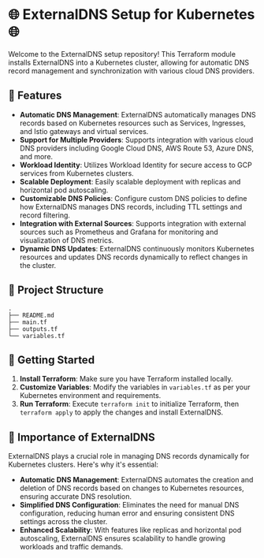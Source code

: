 # 🌐 ExternalDNS Setup for Kubernetes 🌐

Welcome to the ExternalDNS setup repository! This Terraform module installs ExternalDNS into a Kubernetes cluster, allowing for automatic DNS record management and synchronization with various cloud DNS providers.

## 🚀 Features

- **Automatic DNS Management**: ExternalDNS automatically manages DNS records based on Kubernetes resources such as Services, Ingresses, and Istio gateways and virtual services.
- **Support for Multiple Providers**: Supports integration with various cloud DNS providers including Google Cloud DNS, AWS Route 53, Azure DNS, and more.
- **Workload Identity**: Utilizes Workload Identity for secure access to GCP services from Kubernetes clusters.
- **Scalable Deployment**: Easily scalable deployment with replicas and horizontal pod autoscaling.
- **Customizable DNS Policies**: Configure custom DNS policies to define how ExternalDNS manages DNS records, including TTL settings and record filtering.
- **Integration with External Sources**: Supports integration with external sources such as Prometheus and Grafana for monitoring and visualization of DNS metrics.
- **Dynamic DNS Updates**: ExternalDNS continuously monitors Kubernetes resources and updates DNS records dynamically to reflect changes in the cluster.

## 📁 Project Structure

```
.
├── README.md
├── main.tf
├── outputs.tf
└── variables.tf

```

## 🚀 Getting Started

1. **Install Terraform**: Make sure you have Terraform installed locally.
2. **Customize Variables**: Modify the variables in `variables.tf` as per your Kubernetes environment and requirements.
3. **Run Terraform**: Execute `terraform init` to initialize Terraform, then `terraform apply` to apply the changes and install ExternalDNS.

## 🌟 Importance of ExternalDNS

ExternalDNS plays a crucial role in managing DNS records dynamically for Kubernetes clusters. Here's why it's essential:

- **Automatic DNS Management**: ExternalDNS automates the creation and deletion of DNS records based on changes to Kubernetes resources, ensuring accurate DNS resolution.
- **Simplified DNS Configuration**: Eliminates the need for manual DNS configuration, reducing human error and ensuring consistent DNS settings across the cluster.
- **Enhanced Scalability**: With features like replicas and horizontal pod autoscaling, ExternalDNS ensures scalability to handle growing workloads and traffic demands.